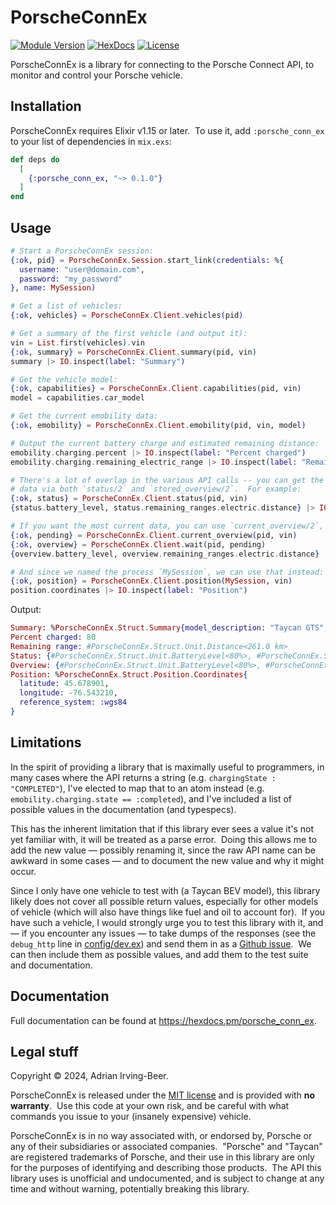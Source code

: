 # PorscheConnEx

[![Module Version](https://img.shields.io/hexpm/v/porsche_conn_ex.svg)](https://hex.pm/packages/porsche_conn_ex)
[![HexDocs](https://img.shields.io/badge/hex-docs-blue.svg)](https://hexdocs.pm/porsche_conn_ex/)
[![License](https://img.shields.io/hexpm/l/porsche_conn_ex.svg)](https://github.com/wisq/porsche_conn_ex/blob/master/LICENSE)

PorscheConnEx is a library for connecting to the Porsche Connect API, to monitor and control your Porsche vehicle.

## Installation

PorscheConnEx requires Elixir v1.15 or later.  To use it, add `:porsche_conn_ex` to your list of dependencies in `mix.exs`:

```elixir
def deps do
  [
    {:porsche_conn_ex, "~> 0.1.0"}
  ]
end
```

## Usage

```elixir
# Start a PorscheConnEx session:
{:ok, pid} = PorscheConnEx.Session.start_link(credentials: %{
  username: "user@domain.com", 
  password: "my_password"
}, name: MySession)

# Get a list of vehicles:
{:ok, vehicles} = PorscheConnEx.Client.vehicles(pid)

# Get a summary of the first vehicle (and output it):
vin = List.first(vehicles).vin
{:ok, summary} = PorscheConnEx.Client.summary(pid, vin)
summary |> IO.inspect(label: "Summary")

# Get the vehicle model:
{:ok, capabilities} = PorscheConnEx.Client.capabilities(pid, vin)
model = capabilities.car_model

# Get the current emobility data:
{:ok, emobility} = PorscheConnEx.Client.emobility(pid, vin, model)

# Output the current battery charge and estimated remaining distance:
emobility.charging.percent |> IO.inspect(label: "Percent charged")
emobility.charging.remaining_electric_range |> IO.inspect(label: "Remaining range")

# There's a lot of overlap in the various API calls -- you can get the same
# data via both `status/2` and `stored_overview/2`.  For example:
{:ok, status} = PorscheConnEx.Client.status(pid, vin)
{status.battery_level, status.remaining_ranges.electric.distance} |> IO.inspect(label: "Status")

# If you want the most current data, you can use `current_overview/2`, but it's slowww:
{:ok, pending} = PorscheConnEx.Client.current_overview(pid, vin)
{:ok, overview} = PorscheConnEx.Client.wait(pid, pending)
{overview.battery_level, overview.remaining_ranges.electric.distance} |> IO.inspect(label: "Overview")

# And since we named the process `MySession`, we can use that instead:
{:ok, position} = PorscheConnEx.Client.position(MySession, vin)
position.coordinates |> IO.inspect(label: "Position")
```

Output:

```elixir
Summary: %PorscheConnEx.Struct.Summary{model_description: "Taycan GTS", nickname: nil}
Percent charged: 80
Remaining range: #PorscheConnEx.Struct.Unit.Distance<261.0 km>
Status: {#PorscheConnEx.Struct.Unit.BatteryLevel<80%>, #PorscheConnEx.Struct.Unit.Distance<261.0 km>}
Overview: {#PorscheConnEx.Struct.Unit.BatteryLevel<80%>, #PorscheConnEx.Struct.Unit.Distance<261.0 km>}
Position: %PorscheConnEx.Struct.Position.Coordinates{
  latitude: 45.678901,
  longitude: -76.543210,
  reference_system: :wgs84
}
```

## Limitations

In the spirit of providing a library that is maximally useful to programmers, in many cases where the API returns a string (e.g. `chargingState : "COMPLETED"`), I've elected to map that to an atom instead (e.g. `emobility.charging.state == :completed`), and I've included a list of possible values in the documentation (and typespecs).

This has the inherent limitation that if this library ever sees a value it's not yet familiar with, it will be treated as a parse error.  Doing this allows me to add the new value — possibly renaming it, since the raw API name can be awkward in some cases — and to document the new value and why it might occur.

Since I only have one vehicle to test with (a Taycan BEV model), this library likely does not cover all possible return values, especially for other models of vehicle (which will also have things like fuel and oil to account for).  If you have such a vehicle, I would strongly urge you to test this library with it, and — if you encounter any issues — to take dumps of the responses (see the `debug_http` line in [config/dev.ex](https://github.com/wisq/porsche_conn_ex/blob/main/config/dev.exs)) and send them in as a [Github issue](https://github.com/wisq/porsche_conn_ex/issues).  We can then include them as possible values, and add them to the test suite and documentation.

## Documentation

Full documentation can be found at <https://hexdocs.pm/porsche_conn_ex>.

## Legal stuff

Copyright © 2024, Adrian Irving-Beer.

PorscheConnEx is released under the [MIT license](https://github.com/wisq/porsche_conn_ex/blob/main/LICENSE) and is provided with **no warranty**.  Use this code at your own risk, and be careful with what commands you issue to your (insanely expensive) vehicle.

PorscheConnEx is in no way associated with, or endorsed by, Porsche or any of their subsidiaries or associated companies.  "Porsche" and "Taycan" are registered trademarks of Porsche, and their use in this library are only for the purposes of identifying and describing those products.  The API this library uses is unofficial and undocumented, and is subject to change at any time and without warning, potentially breaking this library.
